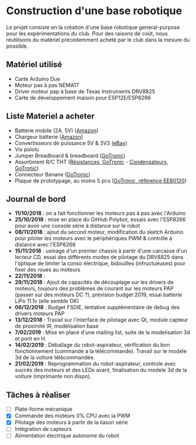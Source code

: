 # Construction d'une base robotique

Le projet consiste en la création d'une base robotique general-purpose pour les expérimentations du club. Pour des raisons de coût, nous réutilisons du matériel précédemment acheté par le club dans la mesure du possible.

## Matériel utilisé

 * Carte Arduino Due
 * Moteur pas à pas NEMA17
 * Driver moteur pap à base de Texas Instruments DRV8825
 * Carte de développement maison pour ESP12E/ESP8266
 
## Liste Materiel a acheter
- Batterie mobile (2A, 5V) ([Amazon](https://www.amazon.fr/AUKEY-Batterie-Power-Bank-Lightning-Samsung-S8/dp/B017KCFUZA/ref=sr_1_6?ie=UTF8&qid=1543504031&sr=8-6&keywords=batterie+usb))
- Chargeur batterie ([Amazon](https://www.amazon.fr/dp/B07C91WFJG/ref=twister_B07D2BVN4T?_encoding=UTF8&th=1))
- Convertisseurs de puissance 5V & 3V3 ([eBay](https://www.ebay.fr/itm/LM2596S-LM2596-Step-down-Regulateur-de-tension-reglable-5V-12V-24V-1235A/183478544621?_trkparms=aid%3D555017%26algo%3DPL.CASSINI%26ao%3D1%26asc%3D20180221161529%26meid%3Dc51a7cd6ebeb478390f2a8aee46a99c6%26pid%3D100506%26rk%3D1%26rkt%3D1%26%26itm%3D183478544621&_trksid=p2045573.c100506.m3226))
- Vis pololu
- Jumper Breadboard & breadboard ([GoTronic](https://www.gotronic.fr/art-kit-plaque-de-montage-sd80a-25864.htm))
- Assortiment R/C THT ([Résistances, GoTronic](https://www.gotronic.fr/art-assortiment-de-1000-resistances-1-4w-2615.htm) - [Condensateurs, GoTronic](https://www.gotronic.fr/art-assortiment-de-condensateurs-chimiques-3162.htm))
- Connecteur Banane ([GoTronic](https://www.gotronic.fr/art-douille-banane-3266n-15399.htm))
- Plaque de prototypage, au moins 5 pcs ([GoTronic, référence EE80120](https://www.gotronic.fr/cat-plaques-d-essais-1472.htm))
 
## Journal de bord

 * **11/10/2018** : on a fait fonctionner les moteurs pas à pas avec l'Arduino
 * **25/10/2018** : mise en place du GitHub Polybot, essais avec l'ESP8266 pour avoir une console série à distance sur le robot
 * **08/11/2018** : ajout du second moteur, modification du sketch Arduino pour piloter les moteurs avec le périphériques PWM & contrôle à distance avec l'ESP8266
 * **15/11/2018** : usinage d'un premier chassis à partir d'une carcasse d'un lecteur CD, essai des différents modes de pilotage du DRV8825 dans l'optique de limiter la conso électrique, bidouilles (infructueuses) pour fixer des roues au moteurs
 * **22/11/2018** : 
 * **29/11/2018** : Ajout de capacités de découplage sur les drivers de moteurs, toujours des problèmes de courant sur les moteurs PAP (passer sur des moteurs DC ?), prévision budget 2019, essai batterie LiPo 11.1v (elle semble OK)
 * **06/12/2018** : Budget FSDIE, tentative supplémentaire de debug des drivers moteurs PAP
 * **13/12/2018** : Travail sur l'interface de pilotage avec Qt, module capteur de proximité IR, modélisation base
 * **7/02/2019** : Mise en place d'une mailing list, suite de la modelisation 3d et pont en H.
 * **14/02/2019** : Déballage du robot-aspirateur, vérification du bon fonctionnement (commande a la télécommande). Travail sur le modele 3d de la voiture télécommandée.
 * **21/02/2019** : Reprogrammation du robot-aspirateur, controle avec succès des moteurs et des LEDs avant, finalisation du modele 3d de la voiture (imprimante non dispo).
 

## Tâches à réaliser

 * [ ] Plate-forme mécanique
 * [x] Commande des moteurs 0% CPU avec la PWM
 * [x] Pilotage des moteurs à partir de la liason série
 * [ ] Intégration de capteurs
 * [ ] Alimentation électrique autonome du robot
